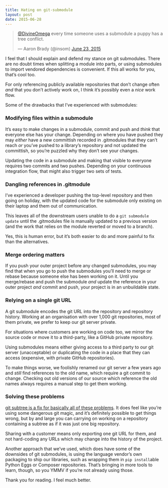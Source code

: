 ```yaml
---
title: Hating on git-submodule
layout: post
date: 2015-06-28
---
```

<blockquote class="twitter-tweet" lang="en">
  <p lang="en" dir="ltr">
    <a href="https://twitter.com/DivineOmega">@DivineOmega</a> every time someone uses a submodule a puppy has a tree conflict.
  </p>

  <p>
    &mdash; Aaron Brady (@insom) <a href="https://twitter.com/insom/status/613412059691241472">June 23, 2015</a>
  </p>
</blockquote>



I feel that I should explain and defend my stance on git submodules. There are no doubt times when splitting a module into parts, or using submodules to import vendored dependencies is convenient. If this all works for you, that&#8217;s cool too.

For only referencing publicly available repositories that don&#8217;t change often _and_ that you don&#8217;t actively work on, I think it&#8217;s possibly even a _nice_ work flow.

Some of the drawbacks that I&#8217;ve experienced with submodules:

### Modifying files within a submodule

It&#8217;s easy to make changes in a submodule, commit and push and _think_ that everyone else has your change. Depending on where you have pushed they may _either_ have a new committish recorded in .gitmodules that they can&#8217;t reach _or_ you&#8217;ve pushed to a library&#8217;s repository and not updated the committish, so you&#8217;re puzzled why they don&#8217;t see your changes.

Updating the code in a submodule and making that visible to everyone requires two commits and two pushes. Depending on your continuous integration flow, that might also trigger two sets of tests.

### Dangling references in .gitmodule

I&#8217;ve experienced a developer pushing the top-level repository and then going on holiday, with the updated code for the submodule only existing on their laptop and them out of communication.

This leaves all of the downstream users unable to do a `git submodule update` until the .gitmodules file is manually updated to a previous version (and the work that relies on the module reverted or moved to a branch).

Yes, this is human error, but it&#8217;s both easier to do and more painful to fix than the alternatives.

### Merge ordering matters

If you push your outer project before any changed submodules, you may find that when you go to push the submodules you&#8217;ll need to merge or rebase because someone else has been working on it. Until you merge/rebase and push the submodule _and_ update the reference in your outer project _and_ commit and push, your project is in an unbuildable state.

### Relying on a single git URL

A git submodule encodes the git URL into the repository and repository history. Working at an organisation with over 1,000 git repositories, most of them private, we prefer to keep our git server private.

For situations where customers are working on code too, we mirror the source code or move it to a third-party, like a GitHub private repository.

Using submodules means either giving access to a third party to our git server (unacceptable) or duplicating the code in a place that they can access (expensive, with private GitHub repositories).

To make things worse, we foolishly renamed our git server a few years ago and _still_ find references to the old name, which require a git commit to change. Checking out old versions of our source which reference the old names always requires a manual step to get them working.

### Solving these problems

[git subtree is a fix for basically all of these problems][1]. It does feel like you&#8217;re using some dangerous git magic, and it&#8217;s definitely possible to get things wrong, but by and large you can carrying on working on a repository containing a subtree as if it was just one big repository.

Sharing with a customer means only exporting one git URL for them, and not hard-coding any URLs which may change into the history of the project.

Another approach that we&#8217;ve used, which does have some of the downsides of git submodules, is using the language vendor&#8217;s own packaging to ship our libraries, such as wrapping them in `pip install`able Python Eggs or Composer repositories. That&#8217;s bringing in more tools to learn, though, so you YMMV if you&#8217;re not already using those.

Thank you for reading. I feel much better.

 [1]: https://blogs.atlassian.com/2013/05/alternatives-to-git-submodule-git-subtree/



